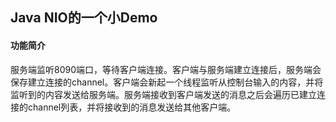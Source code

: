 ## Java NIO的一个小Demo
#### 功能简介  
服务端监听8090端口，等待客户端连接。客户端与服务端建立连接后，服务端会保存建立连接的channel。客户端会新起一个线程监听从控制台输入的内容，并将监听到的内容发送给服务端。服务端接收到客户端发送的消息之后会遍历已建立连接的channel列表，并将接收到的消息发送给其他客户端。

